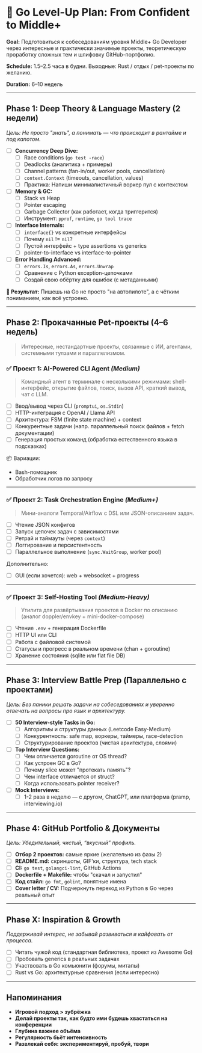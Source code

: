 # 🔁 Go Level-Up Plan: From Confident to Middle+

**Goal:** Подготовиться к собеседованиям уровня Middle+ Go Developer через интересные и практически значимые проекты, теоретическую проработку сложных тем и шлифовку GitHub-портфолио.

**Schedule:** 1.5–2.5 часа в будни. Выходные: Rust / отдых / pet-проекты по желанию.

**Duration:** 6–10 недель

---

## Phase 1: Deep Theory & Language Mastery (2 недели)

*Цель: Не просто "знать", а понимать — что происходит в рантайме и под капотом.*

- [ ] **Concurrency Deep Dive:**
    - [ ] Race conditions (`go test -race`)
    - [ ] Deadlocks (аналитика + примеры)
    - [ ] Channel patterns (fan-in/out, worker pools, cancellation)
    - [ ] `context.Context` (timeouts, cancellation, values)
    - [ ] Практика: Напиши минималистичный воркер пул с контекстом

- [ ] **Memory & GC:**
    - [ ] Stack vs Heap
    - [ ] Pointer escaping
    - [ ] Garbage Collector (как работает, когда триггерится)
    - [ ] Инструмент: `pprof`, `runtime`, `go tool trace`

- [ ] **Interface Internals:**
    - [ ] `interface{}` vs конкретные интерфейсы
    - [ ] Почему `nil` != `nil`?
    - [ ] Пустой интерфейс + type assertions vs generics
    - [ ] pointer-to-interface vs interface-to-pointer

- [ ] **Error Handling Advanced:**
    - [ ] `errors.Is`, `errors.As`, `errors.Unwrap`
    - [ ] Сравнение с Python exception-цепочками
    - [ ] Создай свою обёртку для ошибок (с метаданными)

**📘 Результат:** Пишешь на Go не просто "на автопилоте", а с чётким пониманием, как всё устроено.

---

## Phase 2: Прокачанные Pet-проекты (4–6 недель)

> Интересные, нестандартные проекты, связанные с ИИ, агентами, системными тулзами и параллелизмом.

### ✅ Проект 1: AI-Powered CLI Agent *(Medium)*

> Командный агент в терминале с несколькими режимами: shell-интерфейс, открытие файлов, поиск, вызов API, краткий вывод, чат с LLM.

- [ ] Ввод/вывод через CLI (`promptui`, `os.Stdin`)
- [ ] HTTP-интеграция с OpenAI / Llama API
- [ ] Архитектура: FSM (finite state machine) + context
- [ ] Конкурентные задачи (напр. параллельный поиск файлов + fetch документации)
- [ ] Генерация простых команд (обработка естественного языка в подсказках)

📦 Вариации:
- Bash-помощник
- Обработчик логов по запросу

---

### ✅ Проект 2: Task Orchestration Engine *(Medium+)*

> Мини-аналоги Temporal/Airflow с DSL или JSON-описанием задач.

- [ ] Чтение JSON конфигов
- [ ] Запуск цепочек задач с зависимостями
- [ ] Ретрай и таймауты (через `context`)
- [ ] Логгирование и персистентность
- [ ] Параллельное выполнение (`sync.WaitGroup`, worker pool)

Дополнительно:
- [ ] GUI (если хочется): web + websocket + progress

---

### ✅ Проект 3: Self-Hosting Tool *(Medium-Heavy)*

> Утилита для развёртывания проектов в Docker по описанию (аналог doppler/envkey + mini-docker-compose)

- [ ] Чтение `.env` + генерация Dockerfile
- [ ] HTTP UI или CLI
- [ ] Работа с файловой системой
- [ ] Статусы и прогресс в реальном времени (chan + goroutine)
- [ ] Хранение состояния (sqlite или flat file DB)

---

## Phase 3: Interview Battle Prep (Параллельно с проектами)

*Цель: Без паники решать задачи на собеседованиях и уверенно отвечать на вопросы про язык и архитектуру.*

- [ ] **50 Interview-style Tasks in Go:**
    - [ ] Алгоритмы и структуры данных (Leetcode Easy-Medium)
    - [ ] Конкурентность: safe map, воркеры, таймеры, race-detection
    - [ ] Структурирование проектов (чистая архитектура, слоями)

- [ ] **Top Interview Questions:**
    - [ ] Чем отличается goroutine от OS thread?
    - [ ] Как устроен GC в Go?
    - [ ] Почему slice может "протекать память"?
    - [ ] Чем interface отличается от struct?
    - [ ] Когда использовать pointer receiver?

- [ ] **Mock Interviews:**
    - [ ] 1-2 раза в неделю — с другом, ChatGPT, или платформа (pramp, interviewing.io)

---

## Phase 4: GitHub Portfolio & Документы

*Цель: Убедительный, чистый, “вкусный” профиль.*

- [ ] **Отбор 2 проектов:** самые яркие (желательно из фазы 2)
- [ ] **README.md:** скриншоты, GIF'ки, структура, tech stack
- [ ] **CI:** `go test`, `golangci-lint`, GitHub Actions
- [ ] **Dockerfile + Makefile:** чтобы "скачал и запустил"
- [ ] **Код стайл:** `go fmt`, `golint`, понятные имена
- [ ] **Cover letter / CV:** Подчеркнуть переход из Python в Go через реальный опыт

---

## Phase X: Inspiration & Growth

*Поддерживай интерес, не забывай развиваться и кайфовать от процесса.*

- [ ] Читать чужой код (стандартная библиотека, проект из Awesome Go)
- [ ] Пробовать generics в реальных задачах
- [ ] Участвовать в Go комьюнити (форумы, митапы)
- [ ] Rust vs Go: архитектурные сравнения (если интересно)

---

## Напоминания

- **Игровой подход > зубрёжка**
- **Делай проекты так, как будто ими будешь хвастаться на конференции**
- **Глубина важнее объёма**
- **Регулярность бьёт интенсивность**
- **Развлекай себя: экспериментируй, пробуй, твори**
